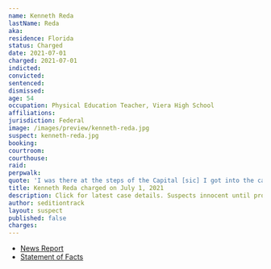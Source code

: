 ```yaml
---
name: Kenneth Reda
lastName: Reda
aka:
residence: Florida
status: Charged
date: 2021-07-01
charged: 2021-07-01
indicted:
convicted:
sentenced:
dismissed:
age: 54
occupation: Physical Education Teacher, Viera High School
affiliations:
jurisdiction: Federal
image: /images/preview/kenneth-reda.jpg
suspect: kenneth-reda.jpg
booking:
courtroom:
courthouse:
raid:
perpwalk:
quote: 'I was there at the steps of the Capital [sic] I got into the capital [sic] building [...]'
title: Kenneth Reda charged on July 1, 2021
description: Click for latest case details. Suspects innocent until proven guilty.
author: seditiontrack
layout: suspect
published: false
charges:
---
```


- [News Report](https://www.floridatoday.com/story/news/2021/07/06/viera-high-p-e-teacher-arrested-connection-jan-6-capital-riot/7881247002/)
- [Statement of Facts](https://www.justice.gov/usao-dc/case-multi-defendant/file/1408996/download)
